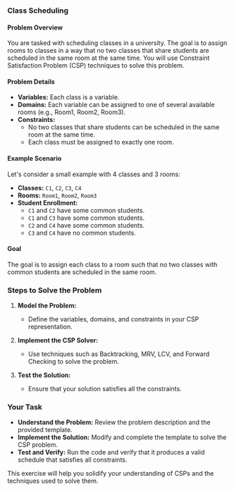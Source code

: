 ### Class Scheduling

#### Problem Overview

You are tasked with scheduling classes in a university. The goal is to assign rooms to classes in a way that no two classes that share students are scheduled in the same room at the same time. You will use Constraint Satisfaction Problem (CSP) techniques to solve this problem.

#### Problem Details

- **Variables:** Each class is a variable.
- **Domains:** Each variable can be assigned to one of several available rooms (e.g., Room1, Room2, Room3).
- **Constraints:** 
  - No two classes that share students can be scheduled in the same room at the same time.
  - Each class must be assigned to exactly one room.

#### Example Scenario

Let's consider a small example with 4 classes and 3 rooms:

- **Classes:** `C1`, `C2`, `C3`, `C4`
- **Rooms:** `Room1`, `Room2`, `Room3`
- **Student Enrollment:**
  - `C1` and `C2` have some common students.
  - `C1` and `C3` have some common students.
  - `C2` and `C4` have some common students.
  - `C3` and `C4` have no common students.


#### Goal

The goal is to assign each class to a room such that no two classes with common students are scheduled in the same room.

### Steps to Solve the Problem

1. **Model the Problem:**
   - Define the variables, domains, and constraints in your CSP representation.

2. **Implement the CSP Solver:**
   - Use techniques such as Backtracking, MRV, LCV, and Forward Checking to solve the problem.

3. **Test the Solution:**
   - Ensure that your solution satisfies all the constraints.


### Your Task

- **Understand the Problem:** Review the problem description and the provided template.
- **Implement the Solution:** Modify and complete the template to solve the CSP problem.
- **Test and Verify:** Run the code and verify that it produces a valid schedule that satisfies all constraints.

This exercise will help you solidify your understanding of CSPs and the techniques used to solve them.